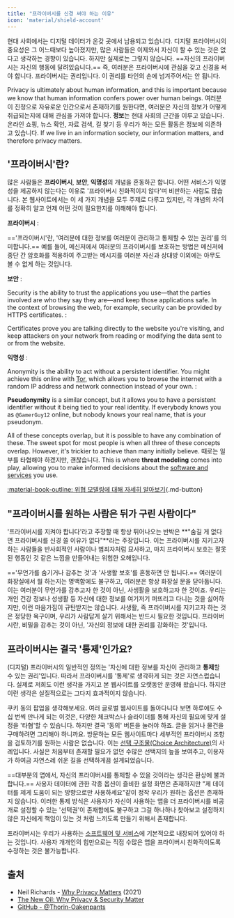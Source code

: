 ```yaml
---
title: "프라이버시를 신경 써야 하는 이유"
icon: 'material/shield-account'
---
```


현대 사회에서는 디지털 데이터가 온갖 곳에서 남용되고 있습니다. 디지털 프라이버시의 중요성은 그 어느때보다 높아졌지만, 많은 사람들은 이제와서 자신이 할 수 있는 것은 없다고 생각하는 경향이 있습니다. 하지만 실제로는 그렇지 않습니다. ==자신의 프라이버시는 자신의 행동에 달려있습니다.== 즉, 여러분은 프라이버시에 관심을 갖고 신경을 써야 합니다. 프라이버시는 권리입니다. 이 권리를 타인의 손에 넘겨주어서는 안 됩니다.

Privacy is ultimately about human information, and this is important because we know that human information confers power over human beings. 여러분이 진정으로 자유로운 인간으로서 존재하기를 원한다면, 여러분은 자신의 정보가 어떻게 취급되는지에 대해 관심을 가져야 합니다. **정보**는 현대 사회의 근간을 이루고 있습니다. 온라인 쇼핑, 뉴스 확인, 자료 검색, 길 찾기 등 우리가 하는 모든 활동은 정보에 의존하고 있습니다. If we live in an information society, our information matters, and therefore privacy matters.

## '프라이버시'란?

많은 사람들은 **프라이버시**, **보안**, **익명성**의 개념을 혼동하곤 합니다. 어떤 서비스가 익명성을 제공하지 않는다는 이유로 '프라이버시 친화적이지 않다'며 비판하는 사람도 많습니다. 본 웹사이트에서는 이 세 가지 개념을 모두 주제로 다루고 있지만, 각 개념의 차이를 정확히 알고 언제 어떤 것이 필요한지를 이해해야 합니다.

**프라이버시**
:

=='프라이버시'란, '여러분에 대한 정보를 여러분이 관리하고 통제할 수 있는 권리'를 의미합니다.== 예를 들어, 메신저에서 여러분의 프라이버시를 보호하는 방법은 메신저에 종단 간 암호화를 적용하여 주고받는 메시지를 여러분 자신과 상대방 이외에는 아무도 볼 수 없게 하는 것입니다.

**보안**
:

Security is the ability to trust the applications you use—that the parties involved are who they say they are—and keep those applications safe. In the context of browsing the web, for example, security can be provided by HTTPS certificates.
:

Certificates prove you are talking directly to the website you're visiting, and keep attackers on your network from reading or modifying the data sent to or from the website.

**익명성**
:

Anonymity is the ability to act without a persistent identifier. You might achieve this online with [Tor](../tor.md), which allows you to browse the internet with a random IP address and network connection instead of your own.
:

**Pseudonymity** is a similar concept, but it allows you to have a persistent identifier without it being tied to your real identity. If everybody knows you as `@GamerGuy12` online, but nobody knows your real name, that is your pseudonym.

All of these concepts overlap, but it is possible to have any combination of these. The sweet spot for most people is when all three of these concepts overlap. However, it's trickier to achieve than many initially believe. 때로는 일부를 타협해야 하겠지만, 괜찮습니다. This is where **threat modeling** comes into play, allowing you to make informed decisions about the [software and services](../tools.md) you use.

[:material-book-outline: 위협 모델링에 대해 자세히 알아보기](threat-modeling.md ""){.md-button}

## "프라이버시를 원하는 사람은 뒤가 구린 사람이다"

'프라이버시를 지켜야 합니다'라고 주장할 때 항상 튀어나오는 반박은 **"숨길 게 없다면 프라이버시를 신경 쓸 이유가 없다"**라는 주장입니다. 이는 프라이버시를 지키고자 하는 사람들을 반사회적인 사람이나 범죄자처럼 묘사하고, 마치 프라이버시 보호는 잘못된 행동인 것 같은 느낌을 만들어내는 위험한 오해입니다.

=='무언가를 숨기거나 감추는 것'과 '사생활 보호'를 혼동하면 안 됩니다.== 여러분이 화장실에서 뭘 하는지는 명백함에도 불구하고, 여러분은 항상 화장실 문을 닫아둡니다. 이는 여러분이 무언가를 감추고자 한 것이 아닌, 사생활을 보호하고자 한 것이죠. 우리는 개인 건강 정보나 성생활 등 자신에 대한 정보를 여기저기 퍼뜨리고 다니는 것을 싫어하지만, 이런 마음가짐이 규탄받지는 않습니다. 사생활, 즉 프라이버시를 지키고자 하는 것은 정당한 욕구이며, 우리가 사람답게 살기 위해서는 반드시 필요한 것입니다. 프라이버시란, 비밀을 감추는 것이 아닌, '자신의 정보에 대한 권리를 강화하는 것'입니다.

## 프라이버시는 결국 '통제'인가요?

(디지털) 프라이버시의 일반적인 정의는 '자신에 대한 정보를 자신이 관리하고 **통제**할 수 있는 권리'입니다. 따라서 프라이버시를 '통제'로 생각하게 되는 것은 자연스럽습니다. 실제로 저희도 이런 생각을 가지고 본 웹사이트를 오랫동안 운영해 왔습니다. 하지만 이런 생각은 실질적으로는 그다지 효과적이지 않습니다.

쿠키 동의 팝업을 생각해보세요. 여러 글로벌 웹사이트를 돌아다니다 보면 하루에도 수십 번씩 만나게 되는 이것은, 다양한 체크박스나 슬라이더를 통해 자신의 필요에 맞게 설정을 '타협'할 수 있습니다. 하지만 결국 '동의' 버튼을 눌러야 하죠. 글을 읽거나 물건을 구매하려면 그리해야 하니까요. 방문하는 모든 웹사이트마다 세부적인 프라이버시 조항을 검토하기를 원하는 사람은 없습니다. 이는 [선택 구조물(Choice Architecture)](https://en.wikipedia.org/wiki/Choice_architecture)의 사례입니다. 사실은 처음부터 존재할 필요가 없던 수많은 선택지의 늪을 보여주고, 이용자가 하여금 자연스레 쉬운 길을 선택하게끔 설계되었습니다.

==대부분의 앱에서, 자신의 프라이버시를 통제할 수 있을 것이라는 생각은 환상에 불과합니다.== 사용자 데이터에 관한 각종 옵션이 즐비한 설정 화면은 존재하지만 "제 데이터를 제게 도움이 되는 방향으로만 사용하세요"같이 정작 우리가 원하는 옵션은 존재하지 않습니다. 이러한 통제 방식은 사용자가 자신이 사용하는 앱을 더 프라이버시를 비공개로 설정할 수 있는 '선택권'이 존재함에도 불구하고 그걸 하나하나 찾아보고 설정하지 않은 자신에게 책임이 있는 것 처럼 느끼도록 만들기 위해서 존재합니다.

프라이버시는 우리가 사용하는 [소프트웨어 및 서비스](../tools.md)에 기본적으로 내장되어 있어야 하는 것입니다. 사용자 개개인의 힘만으로는 직접 수많은 앱을 프라이버시 친화적이도록 수정하는 것은 불가능합니다.

## 출처

- Neil Richards - [Why Privacy Matters](https://www.amazon.com/Why-Privacy-Matters-Neil-Richards/dp/0190939044) (2021)
- [The New Oil: Why Privacy & Security Matter](https://thenewoil.org/en/guides/prologue/why/)
- [GitHub - @Thorin-Oakenpants](https://github.com/privacytools/privacytools.io/issues/1760#issuecomment-597497298)
